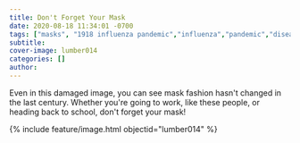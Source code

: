 ```yaml
---
title: Don't Forget Your Mask
date: 2020-08-18 11:34:01 -0700
tags: ["masks", "1918 influenza pandemic","influenza","pandemic","diseases","employees","fashion"]
subtitle: 
cover-image: lumber014
categories: []
author: 
---
```

Even in this damaged image, you can see mask fashion hasn't changed in the last century. Whether you're going to work, like these people, or heading back to school, don't forget your mask!

{% include feature/image.html objectid="lumber014" %}